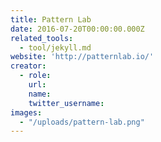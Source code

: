 ```yaml
---
title: Pattern Lab
date: 2016-07-20T00:00:00.000Z
related_tools:
  - tool/jekyll.md
website: 'http://patternlab.io/'
creator:
  - role:
    url:
    name:
    twitter_username:
images:
  - "/uploads/pattern-lab.png"
---
```

